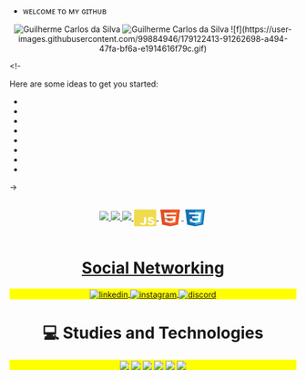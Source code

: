* ᴡᴇʟᴄᴏᴍᴇ ᴛᴏ ᴍʏ ɢɪᴛʜᴜʙ



<div align="center">


  <img  width="400" src="https://https://github.com/GuiSilva2022/GuiSilva2022/blob/main/name.svg" alt="Guilherme Carlos da Silva" />
  <img  width="450" src="https://https://github.com/GuiSilva2022/GuiSilva2022/blob/main/Imagens/f.gif" alt="Guilherme Carlos da Silva" />
  ![f](https://user-images.githubusercontent.com/99884946/179122413-91262698-a494-47fa-bf6a-e1914616f79c.gif)


  
</div>





<!-


Here are some ideas to get you started:

- 
- 
- 
- 
- 
- 
- 
-
->


<br/>
<div align="center">
  <a href="https://github.com/GuiSilva2022">
 <img height="180em" src="https://github-readme-stats.vercel.app/api?username=GuiSilva2022&show_icons=true&theme=algolia&include_all_commits=true&count_private=true"/>
  <img height="180em" src="https://github-readme-stats.vercel.app/api/top-langs/?username=GuiSilva2022&layout=compact&langs_count=7&theme=algolia"/> 
  <img height="180em" src="https://github-profile-trophy.vercel.app/?username=GuiSilva2022&theme=algolia&no-frame=true&row=1&&margin-w=20&no-bg=true"/>
  <img align="center" alt="-Js" height="30" width="40" src="https://raw.githubusercontent.com/devicons/devicon/master/icons/javascript/javascript-plain.svg">
  <img align="center" alt="-HTML" height="30" width="40" src="https://raw.githubusercontent.com/devicons/devicon/master/icons/html5/html5-original.svg">
  <img align="center" alt="-CSS" height="30" width="40" src="https://raw.githubusercontent.com/devicons/devicon/master/icons/css3/css3-original.svg">
 
  
</div>
  
  <br/>
  
  <h1 align="center">                                                                                                                                                       
Social Networking </h1>
  
   
<p align="center" style="background:yellow">
<a href="https://www.linkedin.com/in/guilherme-carlos-554b0a230/" target="_blank">
</a>
<a href="https://www.linkedin.com/in/guilherme-carlos-554b0a230/" target="_blank">
  <img align="center" src="https://img.shields.io/badge/-LinkedIn-05122A?style=flat&logo=linkedin" alt="linkedin"/>
</a>
<a href="https://www.instagram.com/gui_silvasrs/" target="_blank">
 <img align="center" src="https://img.shields.io/badge/-Instagram-05122A?style=flat&logo=instagram" alt="instagram"/>
</a>
  
  
   <a href="https://discordapp.com/users/690241156792975377/" target="_blank">
 <img align="center" src="https://img.shields.io/badge/-Discord-05122A?style=flat&logo=discord" alt="discord"/>
</a>
  
</p>
  

  
<h1 align="center">                                                                                                                                                       
💻 Studies and Technologies </h1>
  
  <p align="center" style="background:yellow">
 <img align="center" src="https://img.shields.io/badge/-JavaScript-05122A?style=flat&logo=javascript"/>
 <img align="center" src="https://img.shields.io/badge/-HTML-05122A?style=flat&logo=HTML5"/>
   <img align="center" src="https://img.shields.io/badge/-CSS-05122A?style=flat&logo=CSS3&logoColor=1572B6"/>
   <img align="center" src="https://img.shields.io/badge/-Git-05122A?style=flat&logo=git"/>
   <img align="center" src="https://img.shields.io/badge/-GitHub-05122A?style=flat&logo=github"/>
   <img align="center" src="https://img.shields.io/badge/-Visual%20Studio%20Code-05122A?style=flat&logo=visual-studio-code&logoColor=007ACC"/>
  </p>
